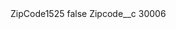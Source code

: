 <?xml version="1.0" encoding="UTF-8"?>
<CustomMetadata xmlns="http://soap.sforce.com/2006/04/metadata" xmlns:xsi="http://www.w3.org/2001/XMLSchema-instance" xmlns:xsd="http://www.w3.org/2001/XMLSchema">
    <label>ZipCode1525</label>
    <protected>false</protected>
    <values>
        <field>Zipcode__c</field>
        <value xsi:type="xsd:string">30006</value>
    </values>
</CustomMetadata>
